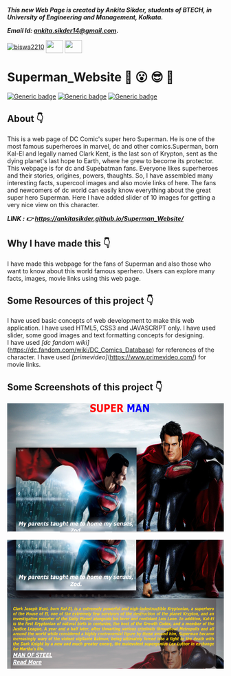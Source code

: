 ***This new Web Page is created by Ankita Sikder, students of BTECH, in University of Engineering and Management, Kolkata.***

***Email Id: ankita.sikder14@gmail.com.***

<p align="left">
<a href="https://www.facebook.com/ankita.sikder.104" target="blank"><img align="center" src="https://cdn.jsdelivr.net/npm/simple-icons@3.0.1/icons/facebook.svg" alt="biswa2210" height="30" width="40" /></a>
<a href="https://www.instagram.com/ankita.sikder14" target="blank"><img align="center" src="https://cdn.jsdelivr.net/npm/simple-icons@3.0.1/icons/instagram.svg" alt="" height="30" width="40" /></a>
<a href="https://github.com/ankitasikder" target="blank"><img align="center" src="https://cdn.jsdelivr.net/npm/simple-icons@3.0.1/icons/github.svg" alt="" height="30" width="40" /></a>
</p>

# Superman_Website :star_struck: :open_mouth: :sunglasses: :facepunch:

[![Generic badge](https://img.shields.io/badge/intermediate-html5-red)](https://shields.io/) [![Generic badge](https://img.shields.io/badge/intermediate-css3-green)](https://shields.io/) [![Generic badge](https://img.shields.io/badge/intermediate-javascript-yellow)](https://shields.io/)

## About :point_down:

<div align="justified">
  
This is a web page of DC Comic's super hero Superman. He is one of the most famous superheroes in marvel, dc and other comics.Superman, born Kal-El and legally named Clark Kent, is the last son of Krypton, sent as the dying planet's last hope to Earth, where he grew to become its protector. This webpage is for dc and Supebatman fans. Everyone likes superheroes and their stories, origines, powers, thaughts. So, I have assembled many interesting facts, supercool images and also movie links of  here. The fans and newcomers of dc world can easily know everything about the great super hero Superman. Here I have added slider of 10 images for getting a very nice view on this character.

</div>

***LINK : :point_right: https://ankitasikder.github.io/Superman_Website/***
  
## Why I have made this :point_down:

<div align="justified">

I have made this webpage for the fans of Superman and also those who want to know about this world famous sperhero. Users can explore many facts, images, movie links using this web page.

</div>

## Some Resources of this project :point_down:

<div align="justified">
     
I have used basic concepts of web development to make this web application. I have used HTML5, CSS3 and JAVASCRIPT only. I have used slider, some good images and text formatting concepts for designing. <br>
I have used _[dc fandom wiki]_(https://dc.fandom.com/wiki/DC_Comics_Database) for references of the character. I have used _[primevideo]_(https://www.primevideo.com/) for movie links.

</div>
     
## Some Screenshots of this project :point_down:

<div align="center">
     
<a href="b1.PNG"><img src="b1.PNG" width="900" height= "300"></a> 

<a href="b2.PNG"><img src="b2.PNG" width="900" height= "300"></a>

</div>
